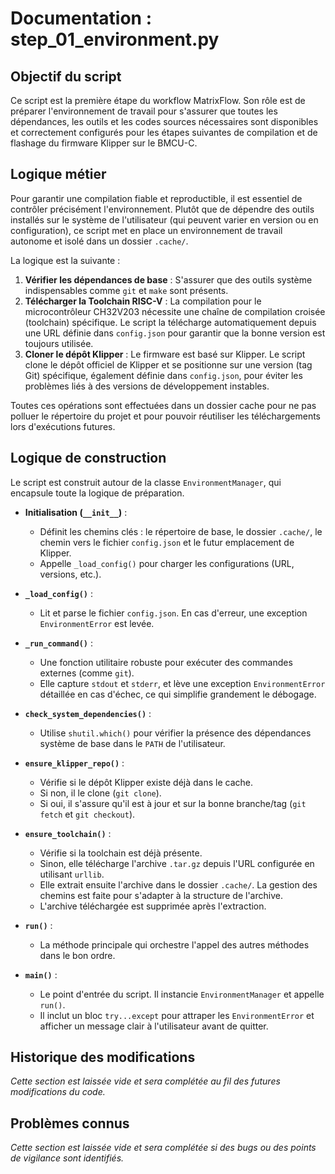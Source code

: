 # Documentation : step_01_environment.py

## Objectif du script

Ce script est la première étape du workflow MatrixFlow. Son rôle est de préparer l'environnement de travail pour s'assurer que toutes les dépendances, les outils et les codes sources nécessaires sont disponibles et correctement configurés pour les étapes suivantes de compilation et de flashage du firmware Klipper sur le BMCU-C.

## Logique métier

Pour garantir une compilation fiable et reproductible, il est essentiel de contrôler précisément l'environnement. Plutôt que de dépendre des outils installés sur le système de l'utilisateur (qui peuvent varier en version ou en configuration), ce script met en place un environnement de travail autonome et isolé dans un dossier `.cache/`.

La logique est la suivante :
1.  **Vérifier les dépendances de base** : S'assurer que des outils système indispensables comme `git` et `make` sont présents.
2.  **Télécharger la Toolchain RISC-V** : La compilation pour le microcontrôleur CH32V203 nécessite une chaîne de compilation croisée (toolchain) spécifique. Le script la télécharge automatiquement depuis une URL définie dans `config.json` pour garantir que la bonne version est toujours utilisée.
3.  **Cloner le dépôt Klipper** : Le firmware est basé sur Klipper. Le script clone le dépôt officiel de Klipper et se positionne sur une version (tag Git) spécifique, également définie dans `config.json`, pour éviter les problèmes liés à des versions de développement instables.

Toutes ces opérations sont effectuées dans un dossier cache pour ne pas polluer le répertoire du projet et pour pouvoir réutiliser les téléchargements lors d'exécutions futures.

## Logique de construction

Le script est construit autour de la classe `EnvironmentManager`, qui encapsule toute la logique de préparation.

-   **Initialisation (`__init__`)** :
    -   Définit les chemins clés : le répertoire de base, le dossier `.cache/`, le chemin vers le fichier `config.json` et le futur emplacement de Klipper.
    -   Appelle `_load_config()` pour charger les configurations (URL, versions, etc.).

-   **`_load_config()`** :
    -   Lit et parse le fichier `config.json`. En cas d'erreur, une exception `EnvironmentError` est levée.

-   **`_run_command()`** :
    -   Une fonction utilitaire robuste pour exécuter des commandes externes (comme `git`).
    -   Elle capture `stdout` et `stderr`, et lève une exception `EnvironmentError` détaillée en cas d'échec, ce qui simplifie grandement le débogage.

-   **`check_system_dependencies()`** :
    -   Utilise `shutil.which()` pour vérifier la présence des dépendances système de base dans le `PATH` de l'utilisateur.

-   **`ensure_klipper_repo()`** :
    -   Vérifie si le dépôt Klipper existe déjà dans le cache.
    -   Si non, il le clone (`git clone`).
    -   Si oui, il s'assure qu'il est à jour et sur la bonne branche/tag (`git fetch` et `git checkout`).

-   **`ensure_toolchain()`** :
    -   Vérifie si la toolchain est déjà présente.
    -   Sinon, elle télécharge l'archive `.tar.gz` depuis l'URL configurée en utilisant `urllib`.
    -   Elle extrait ensuite l'archive dans le dossier `.cache/`. La gestion des chemins est faite pour s'adapter à la structure de l'archive.
    -   L'archive téléchargée est supprimée après l'extraction.

-   **`run()`** :
    -   La méthode principale qui orchestre l'appel des autres méthodes dans le bon ordre.

-   **`main()`** :
    -   Le point d'entrée du script. Il instancie `EnvironmentManager` et appelle `run()`.
    -   Il inclut un bloc `try...except` pour attraper les `EnvironmentError` et afficher un message clair à l'utilisateur avant de quitter.

## Historique des modifications

*Cette section est laissée vide et sera complétée au fil des futures modifications du code.*

## Problèmes connus

*Cette section est laissée vide et sera complétée si des bugs ou des points de vigilance sont identifiés.*
